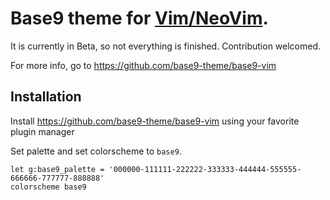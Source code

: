 # Base9 theme for [Vim/NeoVim](https://neovim.io/).
It is currently in Beta, so not everything is finished. Contribution welcomed.

For more info, go to https://github.com/base9-theme/base9-vim

<details style="display: none;">
<summary>View screenshots</summary>
</details>

## Installation


Install https://github.com/base9-theme/base9-vim
using your favorite plugin manager



Set palette and set colorscheme to `base9`.

```
let g:base9_palette = '000000-111111-222222-333333-444444-555555-666666-777777-888888'
colorscheme base9
```

